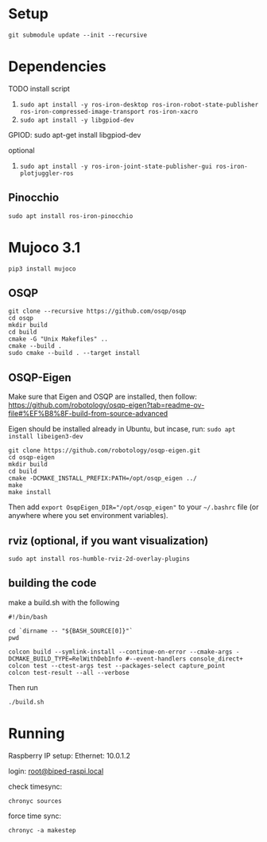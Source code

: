 # Setup

`git submodule update --init --recursive`

# Dependencies

TODO install script

1. `sudo apt install -y ros-iron-desktop ros-iron-robot-state-publisher ros-iron-compressed-image-transport ros-iron-xacro`
1. `sudo apt install -y libgpiod-dev`

GPIOD:
sudo apt-get install libgpiod-dev

optional
1. `sudo apt install -y ros-iron-joint-state-publisher-gui ros-iron-plotjuggler-ros`

## Pinocchio
```
sudo apt install ros-iron-pinocchio
```

# Mujoco 3.1
```
pip3 install mujoco
```

## OSQP
```
git clone --recursive https://github.com/osqp/osqp
cd osqp
mkdir build
cd build
cmake -G "Unix Makefiles" ..
cmake --build .
sudo cmake --build . --target install
```

## OSQP-Eigen
Make sure that Eigen and OSQP are installed, then follow: https://github.com/robotology/osqp-eigen?tab=readme-ov-file#%EF%B8%8F-build-from-source-advanced

Eigen should be installed already in Ubuntu, but incase, run: `sudo apt install libeigen3-dev`
```
git clone https://github.com/robotology/osqp-eigen.git
cd osqp-eigen
mkdir build
cd build
cmake -DCMAKE_INSTALL_PREFIX:PATH=/opt/osqp_eigen ../
make
make install
```
Then add `export OsqpEigen_DIR="/opt/osqp_eigen"` to your `~/.bashrc` file (or anywhere where you set environment variables).

## rviz (optional, if you want visualization)
```
sudo apt install ros-humble-rviz-2d-overlay-plugins
```

## building the code
make a build.sh with the following
```
#!/bin/bash                                                                                      
                                                                                                 
cd `dirname -- "${BASH_SOURCE[0]}"`                                                              
pwd                                                                                              
                                                                                                 
colcon build --symlink-install --continue-on-error --cmake-args -DCMAKE_BUILD_TYPE=RelWithDebInfo #--event-handlers console_direct+
colcon test --ctest-args test --packages-select capture_point
colcon test-result --all --verbose
```

Then run
```
./build.sh
```


# Running

Raspberry IP setup:
Ethernet: 10.0.1.2

login: root@biped-raspi.local

check timesync:
```
chronyc sources
```

force time sync:
```
chronyc -a makestep
```
